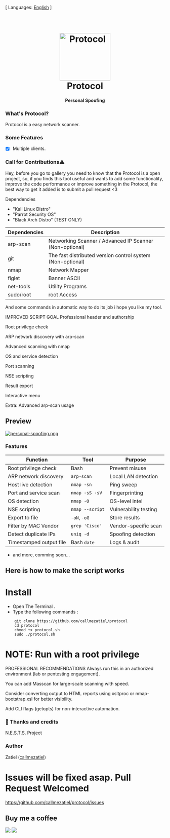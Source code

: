 [ Languages: [English](README.md) ]

<h1 align="center">
  <br>
  <a href="https://github.com/callmezatiel"><img src="https://i.postimg.cc/qB5YcSWX/Protocol-Icon.png" width=160 height=150 alt="Protocol"></a>
  <br>
  Protocol
  <br>
</h1>

<h4 align="center">Personal Spoofing</h4>


### What's Protocol?

Protocol is a easy network scanner.

### Some Features

- [x] Multiple clients.

### Call for Contributions⚠️

Hey, before you go to gallery you need to know that the Protocol is a open project, so, if you finds this tool useful and wants to add some functionality, improve the code performance or improve something in the Protocol, the best way to get it added is to submit a pull request <3

Dependencies

* "Kali Linux Distro"
* "Parrot Security OS"
* "Black Arch Distro" (TEST ONLY)

| Dependencies| Description |
| ------ | ------ |
| arp-scan |  Networking Scanner / Advanced IP Scanner (Non-optional) |
| git |  The fast distributed version control system (Non-optional) |
| nmap | Network Mapper |
| figlet | Banner ASCII |
| net-tools | Utility Programs |
| sudo/root | root Access |

And some commands in automatic way to do its job i hope you like my tool.

IMPROVED SCRIPT GOAL
Professional header and authorship

Root privilege check

ARP network discovery with arp-scan

Advanced scanning with nmap

OS and service detection

Port scanning

NSE scripting

Result export

Interactive menu

Extra: Advanced arp-scan usage



## Preview
[![personal-spoofing.png](https://i.postimg.cc/ZnFTNjnd/personal-spoofing.png)](https://postimg.cc/sGxddYpj)


### Features

| Function                | Tool            | Purpose               |
| ----------------------- | --------------- | --------------------- |
| Root privilege check    | Bash            | Prevent misuse        |
| ARP network discovery   | `arp-scan`      | Local LAN detection   |
| Host live detection     | `nmap -sn`      | Ping sweep            |
| Port and service scan   | `nmap -sS -sV`  | Fingerprinting        |
| OS detection            | `nmap -O`       | OS-level intel        |
| NSE scripting           | `nmap --script` | Vulnerability testing |
| Export to file          | `-oN`, `-oG`    | Store results         |
| Filter by MAC Vendor    | `grep 'Cisco'`  | Vendor-specific scan  |
| Detect duplicate IPs    | `uniq -d`       | Spoofing detection    |
| Timestamped output file | Bash `date`     | Logs & audit          |


* and more, comming soon...

## Here is how to make the script works

# Install

* Open The Terminal .
* Type the following commands :

```
    git clone https://github.com/callmezatiel/protocol
    cd protocol
    chmod +x protocol.sh
    sudo ./protocol.sh 
```

# NOTE: Run with a root privilege

PROFESSIONAL RECOMMENDATIONS
Always run this in an authorized environment (lab or pentesting engagement).

You can add Masscan for large-scale scanning with speed.

Consider converting output to HTML reports using xsltproc or nmap-bootstrap.xsl for better visibility.

Add CLI flags (getopts) for non-interactive automation.

###  💙 Thanks and credits
N.E.S.T.S. Project 

### Author 
Zatiel ([callmezatiel](https://github.com/callmezatiel))

# Issues will be fixed asap. Pull Request Welcomed
https://github.com/callmezatiel/protocol/issues

## Buy me a coffee
<a href="https://www.paypal.me/zatiel"><img src="https://img.shields.io/badge/don-paypal-blue"></a> <a href="https://www.patreon.com/zatiel"><img src="https://img.shields.io/badge/don-patreon-ff69b4">
